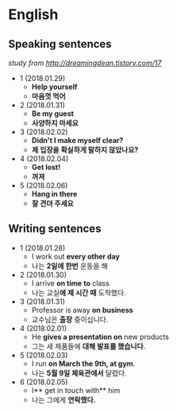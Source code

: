 # English  
## Speaking sentences  
*study from http://dreamingdean.tistory.com/17*
- 1 (2018.01.29)  
  - **Help yourself**  
  - **마음껏 먹어**  
- 2 (2018.01.31)  
  - **Be my guest**   
  - **사양하지 마세요**  
- 3 (2018.02.02)  
  - **Didn't I make myself clear?**  
  - **제 입장을 확실하게 말하지 않았나요?**   
- 4 (2018.02.04)  
  - **Get lost!**  
  - **꺼져**  
- 5 (2018.02.06)  
  - **Hang in there**  
  - **잘 견뎌 주세요**  
## Writing sentences  
- 1 (2018.01.28)  
  - I work out **every other day**  
  - 나는 **2일에 한번** 운동을 해  
- 2 (2018.01.30)  
  - I arrive **on time** **to** class  
  - 나는 교실**에 제 시간 때** 도착했다. 
- 3 (2018.01.31)
  - Professor is away **on business**  
  - 교수님은 **출장** 중이십니다.  
- 4 (2018.02.01)
  - He **gives a presentation on** new products  
  - 그는 새 제품들에 **대해 발표를 했습니다**.  
- 5 (2018.02.03)  
  - I run **on March the 9th, at gym**.  
  - 나는 **5월 9일 체육관에서** 달렸다.  
- 6 (2018.02.05)  
  - I** get in touch with** him  
  - 나는 그에게 **연락했다.**  
